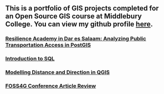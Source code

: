 ## This is a portfolio of GIS projects completed for an Open Source GIS course at Middlebury College. You can view my github profile [here](https://github.com/derrickburt).

### [Resilience Academy in Dar es Salaam: Analyzing Public Transportation Access in PostGIS](SQL/DSLab/DSlab/.md)

### [Introduction to SQL](SQL/introSQL/introSQL.md)

### [Modelling Distance and Direction in QGIS](qgisModel/qgisModel.md)

### [FOSS4G Conference Article Review](blog/foss4greview.md)

